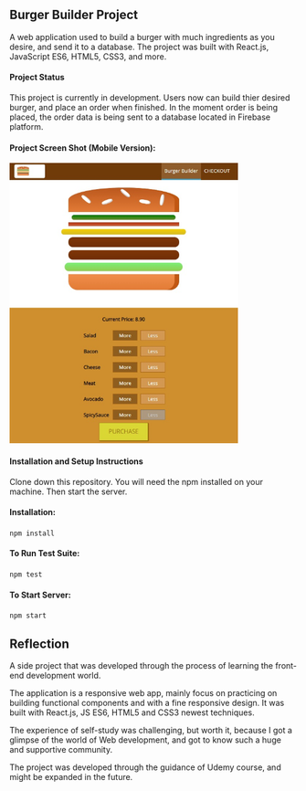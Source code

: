 ## Burger Builder Project

A web application used to build a burger with much ingredients as you desire, and send it to a database.
The project was built with React.js, JavaScript ES6, HTML5, CSS3, and more.

#### Project Status
This project is currently in development. Users now can build thier desired burger, and place an order when finished.
In the moment order is being placed, the order data is being sent to a database located in Firebase platform. 


#### Project Screen Shot (Mobile Version):
<img src="https://raw.githubusercontent.com/giladefrati/BurgerBuilder/master/screenshots/BurgerBuilderScreen.jpg" 
width=400px>

#### Installation and Setup Instructions
Clone down this repository. You will need the npm installed on your machine. Then start the server.

#### Installation:
`npm install`  

#### To Run Test Suite:
`npm test`  

#### To Start Server:
`npm start`  

## Reflection
A side project that was developed through the process of learning the front-end development world.

The application is a responsive web app, mainly focus on practicing on building functional components and with a fine responsive design.
It was built with React.js, JS ES6, HTML5 and CSS3 newest techniques.

The experience of self-study was challenging, but worth it, because I got a glimpse of the world of Web development, and got to know such a huge and supportive community.

The project was developed through the guidance of Udemy course, and might be expanded in the future.

